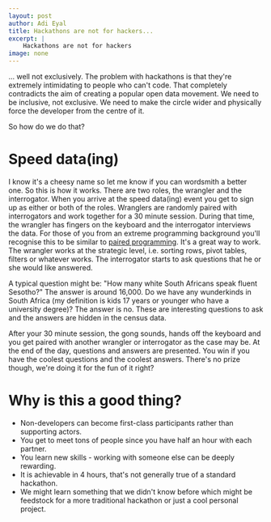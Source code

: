 ```yaml
---
layout: post
author: Adi Eyal
title: Hackathons are not for hackers...
excerpt: |
    Hackathons are not for hackers
image: none
---
```


... well not exclusively. The problem with hackathons is that they're extremely intimidating to people who can't code. That completely contradicts the aim of creating a popular open data movement. We need to be inclusive, not exclusive. We need to make the circle wider and physically force the developer from the centre of it. 

So how do we do that?

Speed data(ing)
===============

I know it's a cheesy name so let me know if you can wordsmith a better one. So this is how it works. There are two roles, the wrangler and the interrogator. When you arrive at the speed data(ing) event you get to sign up as either or both of the roles. Wranglers are randomly paired with interrogators and work together for a 30 minute session. During that time, the wrangler has fingers on the keyboard and the interrogator interviews the data. For those of you from an extreme programming background you'll recognise this to be similar to [paired programming](http://en.wikipedia.org/wiki/Pair_programming). It's a great way to work. The wrangler works at the strategic level, i.e. sorting rows, pivot tables, filters or whatever works. The interrogator starts to ask questions that he or she would like answered. 

A typical question might be: "How many white South Africans speak fluent Sesotho?" The answer is around 16,000. Do we have any wunderkinds in South Africa (my definition is kids 17 years or younger who have a university degree)? The answer is no. These are interesting questions to ask and the answers are hidden in the census data. 

After your 30 minute session, the gong sounds, hands off the keyboard and you get paired with another wrangler or interrogator as the case may be. At the end of the day, questions and answers are presented. You win if you have the coolest questions and the coolest answers. There's no prize though, we're doing it for the fun of it right?

Why is this a good thing?
=========================

- Non-developers can become first-class participants rather than supporting actors.
- You get to meet tons of people since you have half an hour with each partner.
- You learn new skills - working with someone else can be deeply rewarding.
- It is achievable in 4 hours, that's not generally true of a standard hackathon.
- We might learn something that we didn't know before which might be feedstock for a more traditional hackathon or just a cool personal project.